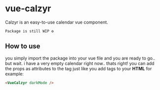 # vue-calzyr
Calzyr is an easy-to-use calendar vue component.

```
Package is still WIP ⚙️
```

## How to use

you simply import the package into your vue file and you are ready to go.. but wait. 
i have a very empty calendar right now.. thats right! you can add the props as attributes to the tag
just like you add tags to your <b>HTML</b> for example:

```html
<VueCalzyr darkMode />
```
